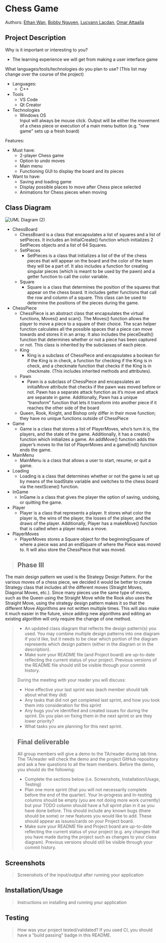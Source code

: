 # Chess Game
 
Authors: [Ethan Wan](https://github.com/ELW123),
         [Bobby Nguyen](https://github.com/HollowGrimm),
         [Lucyann Lacdan](https://github.com/Llucy14),
         [Omar Attaalla](https://github.com/OmarAttaalla)
 
## Project Description
Why is it important or interesting to you?
* The learning experience we will get from making a user interface game

What languages/tools/technologies do you plan to use? (This list may change over the course of the project)
* Languages:
  * C++
* Tools
  * VS Code
  * Qt Creator
* Technologies
  * Windows OS  
Input will always be mouse click. Output will be either the movement of a chess piece or execution of a main menu button (e.g. "new game" sets up a fresh board)  

Features:
* Must have:
  * 2-player Chess game
  * Option to undo moves
  * Main menu
  * Functioning GUI to display the board and its pieces
* Want to have:
  * Saving and loading game
  * Display possible places to move after Chess piece selected
  * Animations for Chess pieces when moving

## Class Diagram
![UML Diagram (2)](https://user-images.githubusercontent.com/51334912/153480178-6e3432b9-73a2-4557-8629-76c9174a3a3d.png)
* ChessBoard
  * ChessBoard is a class that encapsulates a list of squares and a list of setPieces. It includes an InitialCreate() function which initializes 2 SetPieces objects and a list of 64 Squares.
  * SetPieces
    * SetPieces is a class that initializes a list of the of the chess pieces that will appear on the board and the color of the team they will be a part of. It also includes a function for creating singular pieces (which is meant to be used by the pawn) and a getter function to call the color variable.
  * Square
    * Square is a class that determines the position of the squares that appear on the chess board. It includes getter functions that call the row and column of a square. This class can be used to determine the positions of the pieces during the game.
* ChessPiece
  * ChessPiece is an abstract class that encapsulates the virtual functions, Moves() and scan(). The Moves() function allows the player to move a piece to a square of their choice. The scan helper function calculates all the possible spaces that a piece can move towards and stores it in an array. It also includes the pieceDeath() function that determines whether or not a piece has been captured or not. This class is inherited by the subclasses of each piece.
  * King
    * King is a subclass of ChessPiece and encapsulates a boolean for if the King is in check, a function for checking if the King is in check, and a checkmate function that checks if the King is in checkmate. (This includes inherited methods and attributes).
  * Pawn
    * Pawn is a subclass of ChessPiece and encapsulates an initialMove attribute that checks if the pawn was moved before or not. Pawn has a separate attack function as it’s move and attack are separate in game. Additionally, Pawn has a unique “transform” function that lets it transform into another piece if it reaches the other side of the board
  * Queen, Rook, Knight, and Bishop only differ in their move function; they have no unique functions outside of ChessPiece
* Game
  * Game is a class that stores a list of PlayerMoves, who’s turn it is, the players, and the state of the game. Additionally, it has a create() function which initializes a game. An addMove() function adds the player’s moves to the list of PlayerMoves and a gameEnd() function ends the game.
* MainMenu
  * MainMenu is a class that allows a user to start, resume, or quit a game. 
* Loading
  * Loading is a class that determines whether or not the game is set up by means of the loadState variable and switches to the chess board via the nextScene() function.
* InGame
  * InGame is a class that gives the player the option of saving, undoing, or quitting the game.
* Player
  * Player is a class that represents a player. It stores what color the player is, the wins of the player, the losses of the player, and the draws of the player. Additionally, Player has a makeMove() function that is called when a player makes a move.
* PlayerMoves
  * PlayerMoves stores a Square object for the beginningSquare of where a piece was and an endSquare of where the Piece was moved to. It will also store the ChessPiece that was moved.
 
 > ## Phase III
The main design pattern we used is the Strategy Design Pattern. For the various moves of a chess piece, we decided it would be better to create Strategy class that includes all the different moves (Straight Moves, Diagonal Moves, etc.). Since many pieces use the same type of moves, such as the Queen using the Straight Move while the Rook also uses the Straight Move, using the strategy design pattern makes it so that the different Move Algorithms are not written multiple times. This will also make it much easier in the future, since adding new algorithms and editing an existing algorithm will only require the change of one method.
 >   * An updated class diagram that reflects the design pattern(s) you used. You may combine multiple design patterns into one diagram if you'd like, but it needs to be clear which portion of the diagram represents which design pattern (either in the diagram or in the description).
 >   * Make sure your README file (and Project board) are up-to-date reflecting the current status of your project. Previous versions of the README file should still be visible through your commit history.
> 
> During the meeting with your reader you will discuss: 
 > * How effective your last sprint was (each member should talk about what they did)
 > * Any tasks that did not get completed last sprint, and how you took them into consideration for this sprint
 > * Any bugs you've identified and created issues for during the sprint. Do you plan on fixing them in the next sprint or are they lower priority?
 > * What tasks you are planning for this next sprint.

 
 > ## Final deliverable
 > All group members will give a demo to the TA/reader during lab time. The TA/reader will check the demo and the project GitHub repository and ask a few questions to all the team members. 
 > Before the demo, you should do the following:
 > * Complete the sections below (i.e. Screenshots, Installation/Usage, Testing)
 > * Plan one more sprint (that you will not necessarily complete before the end of the quarter). Your In-progress and In-testing columns should be empty (you are not doing more work currently) but your TODO column should have a full sprint plan in it as you have done before. This should include any known bugs (there should be some) or new features you would like to add. These should appear as issues/cards on your Project board.
 > * Make sure your README file and Project board are up-to-date reflecting the current status of your project (e.g. any changes that you have made during the project such as changes to your class diagram). Previous versions should still be visible through your commit history. 
 
 ## Screenshots
 > Screenshots of the input/output after running your application
 ## Installation/Usage
 > Instructions on installing and running your application
 ## Testing
 > How was your project tested/validated? If you used CI, you should have a "build passing" badge in this README.
 
